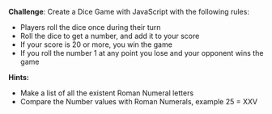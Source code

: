 **Challenge**:
Create a Dice Game with JavaScript with the following rules:
- Players roll the dice once during their turn
- Roll the dice to get a number, and add it to your score
- If your score is 20 or more, you win the game
- If you roll the number 1 at any point you lose and your opponent wins the game


**Hints:**
- Make a list of all the existent Roman Numeral letters
- Compare the Number values with Roman Numerals, example 25 = XXV
